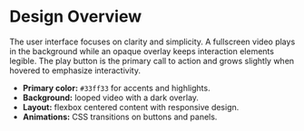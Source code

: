 # Design Overview

The user interface focuses on clarity and simplicity.
A fullscreen video plays in the background while an opaque overlay keeps
interaction elements legible. The play button is the primary call to action
and grows slightly when hovered to emphasize interactivity.

- **Primary color:** `#33ff33` for accents and highlights.
- **Background:** looped video with a dark overlay.
- **Layout:** flexbox centered content with responsive design.
- **Animations:** CSS transitions on buttons and panels.
